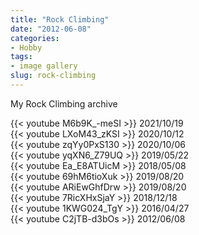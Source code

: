 ```yaml
---
title: "Rock Climbing"
date: "2012-06-08"
categories:
- Hobby
tags:
- image gallery
slug: rock-climbing
---
```


My Rock Climbing archive

<div class="yt-grid-container">
    <div>{{< youtube M6b9K_-meSI >}} 2021/10/19</div>
    <div>{{< youtube LXoM43_zKSI >}} 2020/10/12</div>
    <div>{{< youtube zqYy0PxS130 >}} 2020/10/06</div>
    <div>{{< youtube yqXN6_Z79UQ >}} 2019/05/22</div>
    <div>{{< youtube Ea_E8ATUicM >}} 2018/05/08</div>
    <div>{{< youtube 69hM6tioXuk >}} 2019/08/20</div>
    <div>{{< youtube ARiEwGhfDrw >}} 2019/08/20</div>
    <div>{{< youtube 7RicXHxSjaY >}} 2018/12/18</div>
    <div>{{< youtube 1KWG024_TgY >}} 2016/04/27</div>
    <div>{{< youtube C2jTB-d3bOs >}} 2012/06/08</div>
</div>
